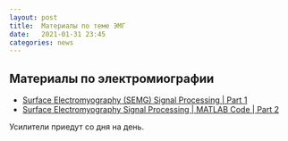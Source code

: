 ```yaml
---
layout: post
title:  Материалы по теме ЭМГ
date:   2021-01-31 23:45
categories: news
---
```

## Материалы по электромиографии
* [Surface Electromyography (SEMG) Signal Processing | Part 1](https://www.youtube.com/watch?v=5AtAoO51vWQ&t=630s)
* [Surface Electromyography Signal Processing | MATLAB Code | Part 2](https://www.youtube.com/watch?v=c3v5Kd2ivKs&t=523s)

Усилители приедут со дня на день.
